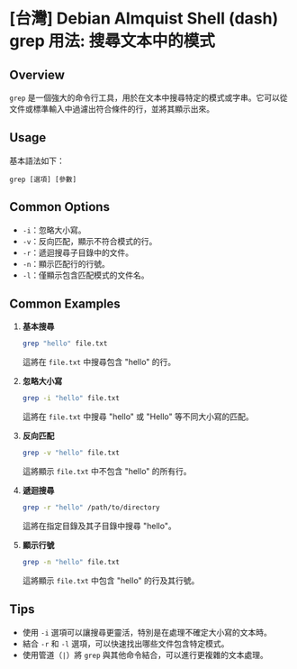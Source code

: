 # [台灣] Debian Almquist Shell (dash) grep 用法: 搜尋文本中的模式

## Overview
`grep` 是一個強大的命令行工具，用於在文本中搜尋特定的模式或字串。它可以從文件或標準輸入中過濾出符合條件的行，並將其顯示出來。

## Usage
基本語法如下：
```
grep [選項] [參數]
```

## Common Options
- `-i`：忽略大小寫。
- `-v`：反向匹配，顯示不符合模式的行。
- `-r`：遞迴搜尋子目錄中的文件。
- `-n`：顯示匹配行的行號。
- `-l`：僅顯示包含匹配模式的文件名。

## Common Examples
1. **基本搜尋**
   ```bash
   grep "hello" file.txt
   ```
   這將在 `file.txt` 中搜尋包含 "hello" 的行。

2. **忽略大小寫**
   ```bash
   grep -i "hello" file.txt
   ```
   這將在 `file.txt` 中搜尋 "hello" 或 "Hello" 等不同大小寫的匹配。

3. **反向匹配**
   ```bash
   grep -v "hello" file.txt
   ```
   這將顯示 `file.txt` 中不包含 "hello" 的所有行。

4. **遞迴搜尋**
   ```bash
   grep -r "hello" /path/to/directory
   ```
   這將在指定目錄及其子目錄中搜尋 "hello"。

5. **顯示行號**
   ```bash
   grep -n "hello" file.txt
   ```
   這將顯示 `file.txt` 中包含 "hello" 的行及其行號。

## Tips
- 使用 `-i` 選項可以讓搜尋更靈活，特別是在處理不確定大小寫的文本時。
- 結合 `-r` 和 `-l` 選項，可以快速找出哪些文件包含特定模式。
- 使用管道（`|`）將 `grep` 與其他命令結合，可以進行更複雜的文本處理。